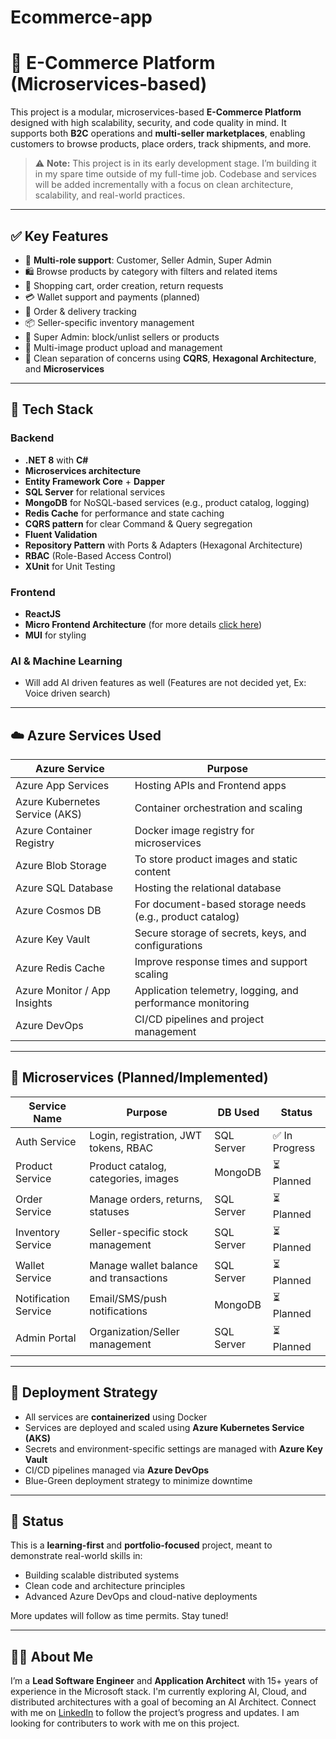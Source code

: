 # Ecommerce-app

# 🛒 E-Commerce Platform (Microservices-based)

This project is a modular, microservices-based **E-Commerce Platform** designed with high scalability, security, and code quality in mind. It supports both **B2C** operations and **multi-seller marketplaces**, enabling customers to browse products, place orders, track shipments, and more. 

> ⚠️ **Note:** This project is in its early development stage. I’m building it in my spare time outside of my full-time job. Codebase and services will be added incrementally with a focus on clean architecture, scalability, and real-world practices.

---

## ✅ Key Features

- 👥 **Multi-role support**: Customer, Seller Admin, Super Admin
- 🛍️ Browse products by category with filters and related items
- 🛒 Shopping cart, order creation, return requests
- 💳 Wallet support and payments (planned)
- 🔄 Order & delivery tracking
- 📦 Seller-specific inventory management
- 🚫 Super Admin: block/unlist sellers or products
- 📸 Multi-image product upload and management
- 🧾 Clean separation of concerns using **CQRS**, **Hexagonal Architecture**, and **Microservices**

---

## 🧱 Tech Stack

### Backend
- **.NET 8** with **C#**
- **Microservices architecture**
- **Entity Framework Core** + **Dapper**
- **SQL Server** for relational services
- **MongoDB** for NoSQL-based services (e.g., product catalog, logging)
- **Redis Cache** for performance and state caching
- **CQRS pattern** for clear Command & Query segregation
- **Fluent Validation**
- **Repository Pattern** with Ports & Adapters (Hexagonal Architecture)
- **RBAC** (Role-Based Access Control)
- **XUnit** for Unit Testing

### Frontend
- **ReactJS**
- **Micro Frontend Architecture** (for more details [click here](./webapp/README.md))
- **MUI** for styling


### AI & Machine Learning
- Will add AI driven features as well (Features are not decided yet, Ex: Voice driven search) 

---

## ☁️ Azure Services Used

| Azure Service          | Purpose                                                                 |
|------------------------|-------------------------------------------------------------------------|
| Azure App Services     | Hosting APIs and Frontend apps                                          |
| Azure Kubernetes Service (AKS) | Container orchestration and scaling                              |
| Azure Container Registry | Docker image registry for microservices                              |
| Azure Blob Storage     | To store product images and static content                              |
| Azure SQL Database     | Hosting the relational database                                          |
| Azure Cosmos DB        | For document-based storage needs (e.g., product catalog)                |
| Azure Key Vault        | Secure storage of secrets, keys, and configurations                     |
| Azure Redis Cache      | Improve response times and support scaling                              |
| Azure Monitor / App Insights | Application telemetry, logging, and performance monitoring        |
| Azure DevOps           | CI/CD pipelines and project management                                  |

---

## 🧩 Microservices (Planned/Implemented)

| Service Name     | Purpose                                   | DB Used      | Status         |
|------------------|--------------------------------------------|--------------|----------------|
| Auth Service      | Login, registration, JWT tokens, RBAC     | SQL Server   | ✅ In Progress |
| Product Service   | Product catalog, categories, images       | MongoDB      | ⏳ Planned     |
| Order Service     | Manage orders, returns, statuses          | SQL Server   | ⏳ Planned     |
| Inventory Service | Seller-specific stock management          | SQL Server   | ⏳ Planned     |
| Wallet Service    | Manage wallet balance and transactions    | SQL Server   | ⏳ Planned     |
| Notification Service | Email/SMS/push notifications           | MongoDB      | ⏳ Planned     |
| Admin Portal      | Organization/Seller management            | SQL Server   | ⏳ Planned     |

---

## 🚀 Deployment Strategy

- All services are **containerized** using Docker
- Services are deployed and scaled using **Azure Kubernetes Service (AKS)**
- Secrets and environment-specific settings are managed with **Azure Key Vault**
- CI/CD pipelines managed via **Azure DevOps**
- Blue-Green deployment strategy to minimize downtime

---

## 📌 Status

This is a **learning-first** and **portfolio-focused** project, meant to demonstrate real-world skills in:

- Building scalable distributed systems
- Clean code and architecture principles
- Advanced Azure DevOps and cloud-native deployments

More updates will follow as time permits. Stay tuned!



---

## 🙋‍♂️ About Me

I’m a **Lead Software Engineer** and **Application Architect** with 15+ years of experience in the Microsoft stack. I'm currently exploring AI, Cloud, and distributed architectures with a goal of becoming an AI Architect. Connect with me on [LinkedIn](https://www.linkedin.com/in/vinit-kumar-19284717/) to follow the project’s progress and updates.
I am looking for contributers to work with me on this project.


